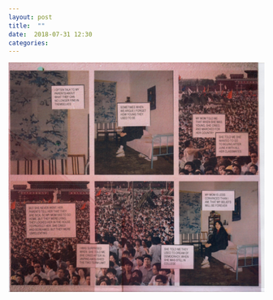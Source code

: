```yaml
---
layout: post
title:  ""
date:  2018-07-31 12:30
categories: 
---
```


![I didn't proofread this.](/img/blog/2018-08/08-01.jpg)
